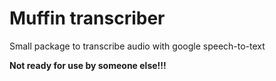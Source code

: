 # Muffin transcriber

Small package to transcribe audio with google speech-to-text

**Not ready for use by someone else!!!**
